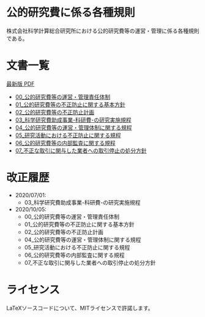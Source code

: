 # 公的研究費に係る各種規則
株式会社科学計算総合研究所における公的研究費等の運営・管理に係る各種規則である。

# 文書一覧
[最新版 PDF](https://ricos.pages.ritc.jp/rules_research/)
- [00_公的研究費等の運営・管理責任体制](./src/00_公的研究費等の運営・管理責任体制.tex)
- [01_公的研究費等の不正防止に関する基本方針](./src/01_公的研究費等の不正防止に関する基本方針.tex)
- [02_公的研究費等の不正防止計画](./src/02_公的研究費等の不正防止計画.tex)
- [03_科学研究費助成事業-科研費-の研究実施規程](./src/03_科学研究費助成事業-科研費-の研究実施規程.tex)
- [04_公的研究費等の運営・管理体制に関する規程](./src/04_公的研究費等の運営・管理体制に関する規程.tex)
- [05_研究活動における不正防止に関する規程](./src/05_研究活動における不正防止に関する規程.tex)
- [06_公的研究費等の内部監査に関する規程](./src/06_公的研究費等の内部監査に関する規程.tex)
- [07_不正な取引に関与した業者への取引停止の処分方針](./src/07_不正な取引に関与した業者への取引停止の処分方針.tex)

# 改正履歴
- 2020/07/01:
  - 03_科学研究費助成事業-科研費-の研究実施規程
- 2020/10/05:
  - 00_公的研究費等の運営・管理責任体制
  - 01_公的研究費等の不正防止に関する基本方針
  - 02_公的研究費等の不正防止計画
  - 04_公的研究費等の運営・管理体制に関する規程
  - 05_研究活動における不正防止に関する規程
  - 06_公的研究費等の内部監査に関する規程
  - 07_不正な取引に関与した業者への取引停止の処分方針

# ライセンス
LaTeXソースコードについて、MITライセンスで許諾します。

